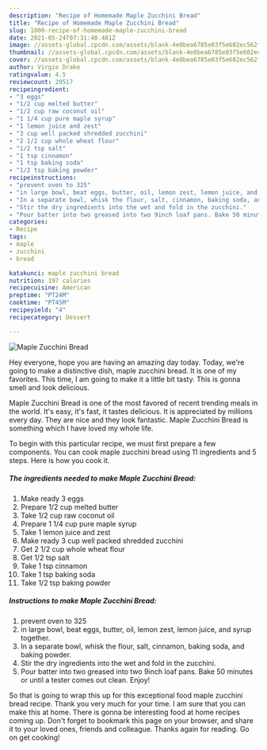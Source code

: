 ```yaml
---
description: "Recipe of Homemade Maple Zucchini Bread"
title: "Recipe of Homemade Maple Zucchini Bread"
slug: 1800-recipe-of-homemade-maple-zucchini-bread
date: 2021-05-24T07:31:40.481Z
image: //assets-global.cpcdn.com/assets/blank-4e0bea6785e03f5e602ec562f230caae08da540cada707380b4fe1bbebba43da.png
thumbnail: //assets-global.cpcdn.com/assets/blank-4e0bea6785e03f5e602ec562f230caae08da540cada707380b4fe1bbebba43da.png
cover: //assets-global.cpcdn.com/assets/blank-4e0bea6785e03f5e602ec562f230caae08da540cada707380b4fe1bbebba43da.png
author: Virgie Drake
ratingvalue: 4.5
reviewcount: 29517
recipeingredient:
- "3 eggs"
- "1/2 cup melted butter"
- "1/2 cup raw coconut oil"
- "1 1/4 cup pure maple syrup"
- "1 lemon juice and zest"
- "3 cup well packed shredded zucchini"
- "2 1/2 cup whole wheat flour"
- "1/2 tsp salt"
- "1 tsp cinnamon"
- "1 tsp baking soda"
- "1/2 tsp baking powder"
recipeinstructions:
- "prevent oven to 325"
- "in large bowl, beat eggs, butter, oil, lemon zest, lemon juice, and syrup together."
- "In a separate bowl, whisk the flour, salt, cinnamon, baking soda, and baking powder."
- "Stir the dry ingredients into the wet and fold in the zucchini."
- "Pour batter into two greased into two 9inch loaf pans. Bake 50 minutes or until a tester comes out clean. Enjoy!"
categories:
- Recipe
tags:
- maple
- zucchini
- bread

katakunci: maple zucchini bread 
nutrition: 197 calories
recipecuisine: American
preptime: "PT24M"
cooktime: "PT45M"
recipeyield: "4"
recipecategory: Dessert

---
```



![Maple Zucchini Bread](//assets-global.cpcdn.com/assets/blank-4e0bea6785e03f5e602ec562f230caae08da540cada707380b4fe1bbebba43da.png)

Hey everyone, hope you are having an amazing day today. Today, we're going to make a distinctive dish, maple zucchini bread. It is one of my favorites. This time, I am going to make it a little bit tasty. This is gonna smell and look delicious.



Maple Zucchini Bread is one of the most favored of recent trending meals in the world. It's easy, it's fast, it tastes delicious. It is appreciated by millions every day. They are nice and they look fantastic. Maple Zucchini Bread is something which I have loved my whole life.


To begin with this particular recipe, we must first prepare a few components. You can cook maple zucchini bread using 11 ingredients and 5 steps. Here is how you cook it.

<!--inarticleads1-->

##### The ingredients needed to make Maple Zucchini Bread:

1. Make ready 3 eggs
1. Prepare 1/2 cup melted butter
1. Take 1/2 cup raw coconut oil
1. Prepare 1 1/4 cup pure maple syrup
1. Take 1 lemon juice and zest
1. Make ready 3 cup well packed shredded zucchini
1. Get 2 1/2 cup whole wheat flour
1. Get 1/2 tsp salt
1. Take 1 tsp cinnamon
1. Take 1 tsp baking soda
1. Take 1/2 tsp baking powder




<!--inarticleads2-->

##### Instructions to make Maple Zucchini Bread:

1. prevent oven to 325
1. in large bowl, beat eggs, butter, oil, lemon zest, lemon juice, and syrup together.
1. In a separate bowl, whisk the flour, salt, cinnamon, baking soda, and baking powder.
1. Stir the dry ingredients into the wet and fold in the zucchini.
1. Pour batter into two greased into two 9inch loaf pans. Bake 50 minutes or until a tester comes out clean. Enjoy!




So that is going to wrap this up for this exceptional food maple zucchini bread recipe. Thank you very much for your time. I am sure that you can make this at home. There is gonna be interesting food at home recipes coming up. Don't forget to bookmark this page on your browser, and share it to your loved ones, friends and colleague. Thanks again for reading. Go on get cooking!
